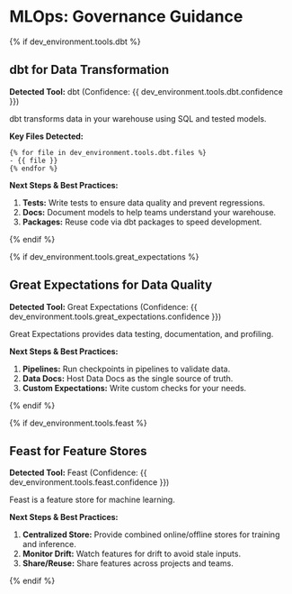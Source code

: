 # MLOps: Governance Guidance

{% if dev_environment.tools.dbt %}

## dbt for Data Transformation

**Detected Tool:** dbt (Confidence:
{{ dev_environment.tools.dbt.confidence }})

dbt transforms data in your warehouse using SQL and tested models.

**Key Files Detected:**

```text
{% for file in dev_environment.tools.dbt.files %}
- {{ file }}
{% endfor %}
```

**Next Steps & Best Practices:**

1. **Tests:** Write tests to ensure data quality and prevent regressions.
2. **Docs:** Document models to help teams understand your warehouse.
3. **Packages:** Reuse code via dbt packages to speed development.

{% endif %}

{% if dev_environment.tools.great_expectations %}

## Great Expectations for Data Quality

**Detected Tool:** Great Expectations (Confidence:
{{ dev_environment.tools.great_expectations.confidence }})

Great Expectations provides data testing, documentation, and profiling.

**Next Steps & Best Practices:**

1. **Pipelines:** Run checkpoints in pipelines to validate data.
2. **Data Docs:** Host Data Docs as the single source of truth.
3. **Custom Expectations:** Write custom checks for your needs.

{% endif %}

{% if dev_environment.tools.feast %}

## Feast for Feature Stores

**Detected Tool:** Feast (Confidence:
{{ dev_environment.tools.feast.confidence }})

Feast is a feature store for machine learning.

**Next Steps & Best Practices:**

1. **Centralized Store:** Provide combined online/offline stores for training
   and inference.
2. **Monitor Drift:** Watch features for drift to avoid stale inputs.
3. **Share/Reuse:** Share features across projects and teams.

{% endif %}
